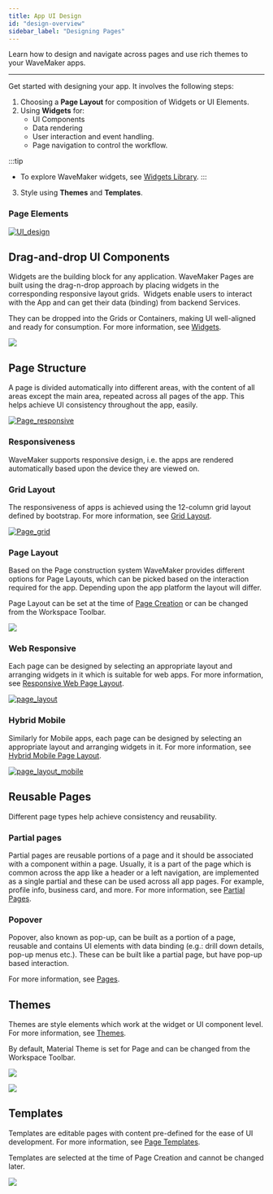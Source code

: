 ```yaml
---
title: App UI Design
id: "design-overview"
sidebar_label: "Designing Pages"
---
```

Learn how to design and navigate across pages and use rich themes to your WaveMaker apps.

---

Get started with designing your app. It involves the following steps:

1. Choosing a **Page Layout** for composition of Widgets or UI Elements.
2. Using **Widgets** for:
    - UI Components
    - Data rendering
    - User interaction and event handling.
    - Page navigation to control the workflow.

:::tip
- To explore WaveMaker widgets, see [Widgets Library](/learn/app-development/widgets/widget-library).
:::

3. Style using **Themes** and **Templates**.  

### Page Elements 

[![UI_design](/learn/assets/UI_design.png)](/learn/assets/UI_design.png)

## Drag-and-drop UI Components

Widgets are the building block for any application. WaveMaker Pages are built using the drag-n-drop approach by placing widgets in the corresponding responsive layout grids.  Widgets enable users to interact with the App and can get their data (binding) from backend Services.

They can be dropped into the Grids or Containers, making UI well-aligned and ready for consumption. For more information, see [Widgets](/learn/app-development/widgets/ui-elements/).

[![](/learn/assets/widget_concept.png)](/learn/assets/widget_concept.png)

## Page Structure

A page is divided automatically into different areas, with the content of all areas except the main area, repeated across all pages of the app. This helps achieve UI consistency throughout the app, easily.

[![Page_responsive](/learn/assets/Page_responsive.png)](/learn/assets/Page_responsive.png) 

### Responsiveness 
WaveMaker supports responsive design, i.e. the apps are rendered automatically based upon the device they are viewed on. 

### Grid Layout 
The responsiveness of apps is achieved using the 12-column grid layout defined by bootstrap. For more information, see [Grid Layout](/learn/app-development/widgets/container/grid-layout/). 

[![Page_grid](/learn/assets/Page_grid.png)](/learn/assets/Page_grid.png)

### Page Layout
Based on the Page construction system WaveMaker provides different options for Page Layouts, which can be picked based on the interaction required for the app. Depending upon the app platform the layout will differ.

Page Layout can be set at the time of [Page Creation](./page-creation.md) or can be changed from the Workspace Toolbar.

[![](/learn/assets/layout_change.png)](/learn/assets/layout_change.png)

### Web Responsive

Each page can be designed by selecting an appropriate layout and arranging widgets in it which is suitable for web apps. For more information, see [Responsive Web Page Layout](/learn/responsive-web/web-ui-design/).

[![page_layout](/learn/assets/page_layout.png)](/learn/assets/page_layout.png)

### Hybrid Mobile

Similarly for Mobile apps, each page can be designed by selecting an appropriate layout and arranging widgets in it. For more information, see [Hybrid Mobile Page Layout](/learn/hybrid-mobile/mobile-page-concepts/).

[![page_layout_mobile](/learn/assets/page_layout_mobile.png)](/learn/assets/page_layout_mobile.png)

## Reusable Pages

Different page types help achieve consistency and reusability.

### Partial pages

Partial pages are reusable portions of a page and it should be associated with a component within a page. Usually, it is a part of the page which is common across the app like a header or a left navigation, are implemented as a single partial and these can be used across all app pages. For example, profile info, business card, and more. For more information, see [Partial Pages](./page-concepts/partial-pages.md).

### Popover
Popover, also known as pop-up, can be built as a portion of a page, reusable and contains UI elements with data binding (e.g.: drill down details, pop-up menus etc.). These can be built like a partial page, but have pop-up based interaction.

For more information, see [Pages](/learn/app-development/ui-design/page-concepts/).

## Themes 
Themes are style elements which work at the widget or UI component level. For more information, see [Themes](/learn/app-development/ui-design/themes/).

By default, Material Theme is set for Page and can be changed from the Workspace Toolbar.

[![](/learn/assets/theme_change.png)](/learn/assets/theme_change.png)

[![](/learn/assets/theme_concept.png)](/learn/assets/theme_concept.png)

## Templates
Templates are editable pages with content pre-defined for the ease of UI development. For more information, see [Page Templates](/learn/app-development/ui-design/page-concepts/page-templates/).

Templates are selected at the time of Page Creation and cannot be changed later.

[![](/learn/assets/template_concept.png)](/learn/assets/template_concept.png)







